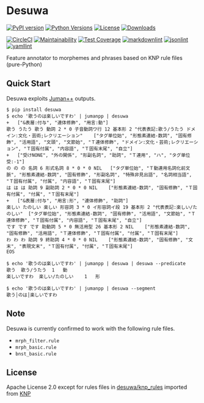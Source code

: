 
# Desuwa

[![PyPI version](https://badge.fury.io/py/desuwa.svg)](https://badge.fury.io/py/desuwa)
[![Python Versions](https://img.shields.io/pypi/pyversions/desuwa.svg)](https://pypi.org/project/desuwa/)
[![License](https://img.shields.io/badge/License-Apache%202.0-blue.svg)](https://opensource.org/licenses/Apache-2.0)
[![Downloads](https://pepy.tech/badge/desuwa/week)](https://pepy.tech/project/desuwa)

[![CircleCI](https://circleci.com/gh/megagonlabs/desuwa.svg?style=svg&circle-token=b10ac94d6822fadf276297d457cf219ba1bea7f6)](https://app.circleci.com/pipelines/github/megagonlabs/desuwa)
[![Maintainability](https://api.codeclimate.com/v1/badges/b8277e89862471dcf827/maintainability)](https://codeclimate.com/github/megagonlabs/desuwa/maintainability)
[![Test Coverage](https://api.codeclimate.com/v1/badges/b8277e89862471dcf827/test_coverage)](https://codeclimate.com/github/megagonlabs/desuwa/test_coverage)
[![markdownlint](https://img.shields.io/badge/markdown-lint-lightgrey)](https://github.com/markdownlint/markdownlint)
[![jsonlint](https://img.shields.io/badge/json-lint-lightgrey)](https://github.com/dmeranda/demjson)
[![yamllint](https://img.shields.io/badge/yaml-lint-lightgrey)](https://github.com/adrienverge/yamllint)

Feature annotator to morphemes and phrases based on KNP rule files (pure-Python)

## Quick Start

Desuwa exploits [Juman++](https://github.com/ku-nlp/jumanpp) outputs.

```console
$ pip install desuwa
$ echo '歌うのは楽しいですわ' | jumanpp | desuwa
+	["&表層:付与", "連体修飾", "用言:動"]
歌う うたう 歌う 動詞 2 * 0 子音動詞ワ行 12 基本形 2 "代表表記:歌う/うたう ドメイン:文化・芸術;レクリエーション"	["タグ単位始", "形態素連結-数詞", "固有修飾", "活用語", "文頭", "文節始", "Ｔ連体修飾", "ドメイン:文化・芸術;レクリエーション", "Ｔ固有付属", "内容語", "Ｔ固有末尾", "自立"]
+	["受けNONE", "外の関係", "形副名詞", "助詞", "Ｔ連用", "ハ", "タグ単位受:-1"]
の の の 名詞 6 形式名詞 8 * 0 * 0 NIL	["タグ単位始", "Ｔ動連用名詞化前文脈", "形態素連結-数詞", "固有修飾", "形副名詞", "特殊非見出語", "名詞相当語", "Ｔ固有付属", "付属", "内容語", "Ｔ固有末尾"]
は は は 助詞 9 副助詞 2 * 0 * 0 NIL	["形態素連結-数詞", "固有修飾", "Ｔ固有付属", "付属", "Ｔ固有末尾"]
+	["&表層:付与", "用言:形", "連体修飾", "助詞"]
楽しい たのしい 楽しい 形容詞 3 * 0 イ形容詞イ段 19 基本形 2 "代表表記:楽しい/たのしい"	["タグ単位始", "形態素連結-数詞", "固有修飾", "活用語", "文節始", "Ｔ連体修飾", "Ｔ固有付属", "内容語", "Ｔ固有末尾", "自立"]
です です です 助動詞 5 * 0 無活用型 26 基本形 2 NIL	["形態素連結-数詞", "固有修飾", "活用語", "Ｔ連体修飾", "Ｔ固有付属", "付属", "Ｔ固有末尾"]
わ わ わ 助詞 9 終助詞 4 * 0 * 0 NIL	["形態素連結-数詞", "固有修飾", "文末", "表現文末", "Ｔ固有付属", "付属", "Ｔ固有末尾"]
EOS

$ echo '歌うのは楽しいですわ' | jumanpp | desuwa | desuwa --predicate
歌う	歌う/うたう	1	動
楽しいですわ	楽しい/たのしい	1	形

$ echo '歌うのは楽しいですわ' | jumanpp | desuwa --segment
歌う│のは│楽しいですわ
```

## Note

Desuwa is currently confirmed to work with the following rule files.

- ``mrph_filter.rule``
- ``mrph_basic.rule``
- ``bnst_basic.rule``

## License

Apache License 2.0 except for rules files in [desuwa/knp_rules](desuwa/knp_rules) imported from [KNP](https://github.com/ku-nlp/knp)
